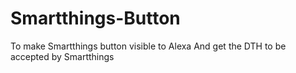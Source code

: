 # Smartthings-Button
To make Smartthings button visible to Alexa
And get the DTH to be accepted by Smartthings

